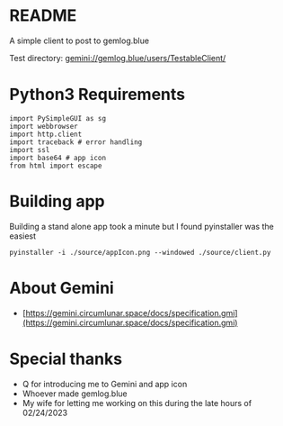 # README

A simple client to post to gemlog.blue

Test directory: [gemini://gemlog.blue/users/TestableClient/](gemini://gemlog.blue/users/TestableClient/)

# Python3 Requirements

```
import PySimpleGUI as sg
import webbrowser
import http.client
import traceback # error handling
import ssl
import base64 # app icon
from html import escape
```


# Building app

Building a stand alone app took a minute but I found pyinstaller was the easiest

`pyinstaller -i ./source/appIcon.png --windowed ./source/client.py`

# About Gemini

- [https://gemini.circumlunar.space/docs/specification.gmi](https://gemini.circumlunar.space/docs/specification.gmi)

# Special thanks

- Q for introducing me to Gemini and app icon
- Whoever made gemlog.blue
- My wife for letting me working on this during the late hours of 02/24/2023